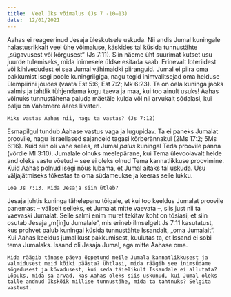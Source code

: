 ```yaml
---
title:  Veel üks võimalus (Js 7 -10–13)  
date:  12/01/2021  
---
```


Aahas ei reageerinud Jesaja üleskutsele uskuda. Nii andis Jumal kuningale halastusrikkalt veel ühe võimaluse, käskides tal küsida tunnustähte „sügavusest või kõrgusest“ (Js 7:11). Siin näeme üht suurimat kutset usu juurde tulemiseks, mida inimesele üldse esitada saab. Erinevalt loteriidest või kihlvedudest ei sea Jumal vähimaidki piiranguid. Jumal ei piira oma pakkumist isegi poole kuningriigiga, nagu tegid inimvalitsejad oma helduse ülempiirini jõudes (vaata Est 5:6; Est 7:2; Mk 6:23). Ta on õela kuninga jaoks valmis ja tahtlik tühjendama kogu taeva ja maa, kui too ainult usuks! Aahas võinuks tunnustähena paluda mäetäie kulda või nii arvukalt sõdalasi, kui palju on Vahemere ääres liivateri.

`Miks vastas Aahas nii, nagu ta vastas? (Js 7:12)`

Esmapilgul tundub Aahase vastus vaga ja lugupidav. Ta ei paneks Jumalat proovile, nagu iisraellased sajandeid tagasi kõrberännakul (2Ms 17:2; 5Ms 6:16). Kuid siin oli vahe selles, et Jumal _palus_ kuningal Teda proovile panna (võrdle Ml 3:10). Jumalale olnuks meelepärane, kui Tema ülevoolavalt helde and oleks vastu võetud – see ei oleks olnud Tema kannatlikkuse proovimine. Kuid Aahas polnud isegi nõus lubama, et Jumal aitaks tal uskuda. Usu väljajätmiseks tõkestas ta oma südameukse ja keeras selle lukku.

`Loe Js 7:13. Mida Jesaja siin ütleb?`

Jesaja juhtis kuninga tähelepanu tõigale, et kui too keeldus Jumalat proovile panemast – väliselt selleks, et Jumalat mitte vaevata –, siis just nii ta vaevaski Jumalat. Selle salmi enim muret tekitav koht on tõsiasi, et siin osutab Jesaja „m[in]u Jumalale“, mis erineb ilmselgelt Js 7:11 kasutatust, kus prohvet palub kuningal küsida tunnustähte Issandalt, „oma Jumalalt“. Kui Aahas keeldus jumalikust pakkumisest, kuulutas ta, et Issand ei sobi tema Jumalaks. Issand oli Jesaja Jumal, aga mitte Aahase oma.

`Mida räägib tänase päeva õppetund meile Jumala kannatlikkusest ja valmidusest meid kõiki päästa? Ühtlasi, mida räägib see inimsüdame sõgedusest ja kõvadusest, kui seda täielikult Issandale ei allutata? Lõpuks, mida sa arvad, kas Aahas oleks siis uskunud, kui Jumal oleks talle andnud ükskõik millise tunnustähe, mida ta tahtnuks? Selgita vastust.`